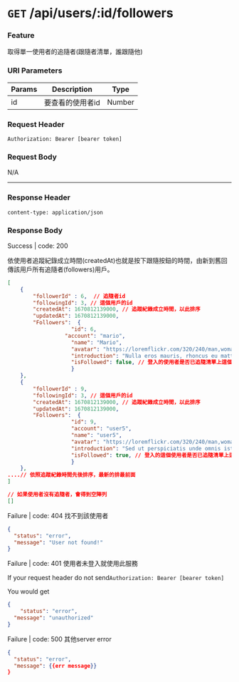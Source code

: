 # `GET` /api/users/:id/followers

### Feature

取得單一使用者的追隨者(跟隨者清單，誰跟隨他)


### URI Parameters

| Params | Description | Type |
| --- | --- | --- |
| id | 要查看的使用者id | Number |

### Request Header

```
Authorization: Bearer [bearer token]
```

### Request Body

N/A

---

### Response Header

```
content-type: application/json
```

### Response Body

Success | code: 200 

依使用者追蹤紀錄成立時間(createdAt)也就是按下跟隨按鈕的時間，由新到舊回傳該用戶所有追隨者(followers)用戶。

```json
[
	{
		"followerId" : 6,  // 追隨者id
		"followingId": 3, // 這個用戶的id
		"createdAt": 1670812139000, // 追蹤紀錄成立時間，以此排序
		"updatedAt": 1670812139000, 
		"Followers":  {
					"id": 6,
				  "account": "mario",
					"name": "Mario",
					"avatar": "https://loremflickr.com/320/240/man,woman/?lock=45",
					"introduction": "Nulla eros mauris, rhoncus eu mattis ut",
					"isFollowed": false, // 登入的使用者是否已追隨清單上這個用戶(Mario)	 
					}
	},
	{
		"followerId" : 9, 
		"followingId": 3, // 這個用戶的id
		"createdAt": 1670812139000, // 追蹤紀錄成立時間，以此排序
		"updatedAt": 1670812139000, 
		"Followers":  {
					"id": 9,
					"account": "user5",
					"name": "user5",
					"avatar": "https://loremflickr.com/320/240/man,woman/?lock=36",
					"introduction": "Sed ut perspiciatis unde omnis iste natus",
					"isFollowed": true, // 登入的這個使用者是否已追隨清單上這個用戶	 
					}
	},
....// 依照追蹤紀錄時間先後排序，最新的排最前面 
]

// 如果使用者沒有追隨者，會得到空陣列
[]

```

Failure | code: 404 找不到該使用者

```json
{
  "status": "error",
  "message": "User not found!"
}
```

Failure | code: 401 使用者未登入就使用此服務

If your request header do not send`Authorization: Bearer [bearer token]`

You would get

```json
{
	"status": "error",
  "message": "unauthorized"
}
```

Failure | code: 500 其他server error

```json
{
  "status": "error",
  "message": {{err message}}
}
```